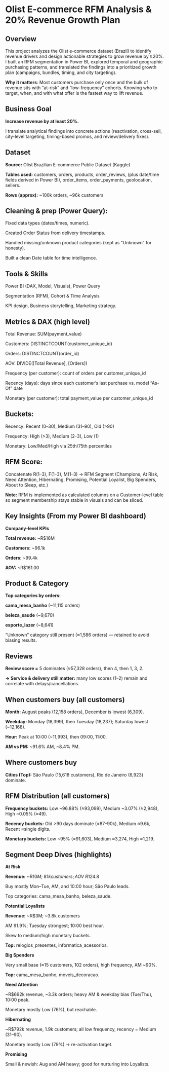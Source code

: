 # Olist E-commerce RFM Analysis & 20% Revenue Growth Plan
## Overview
This project analyzes the Olist e-commerce dataset (Brazil) to identify revenue drivers and design actionable strategies to grow revenue by ≥20%. I built an RFM segmentation in Power BI, explored temporal and geographic purchasing patterns, and translated the findings into a prioritized growth plan (campaigns, bundles, timing, and city targeting).

**Why it matters**: Most customers purchase only once and the bulk of revenue sits with “at-risk” and “low-frequency” cohorts. Knowing who to target, when, and with what offer is the fastest way to lift revenue.

## Business Goal
**Increase revenue by at least 20%.**

I translate analytical findings into concrete actions (reactivation, cross-sell, city-level targeting, timing-based promos, and review/delivery fixes).


## Dataset
**Source:** Olist Brazilian E-commerce Public Dataset (Kaggle)

**Tables used:** customers, orders, products, order_reviews, (plus date/time fields derived in Power BI), order_items, order_payments,  geolocation, sellers.

**Rows (approx):** ~100k orders, ~96k customers


## Cleaning & prep (Power Query):

Fixed data types (dates/times, numeric).

Created Order Status from delivery timestamps.

Handled missing/unknown product categories (kept as “Unknown” for honesty).

Built a clean Date table for time intelligence.


## Tools & Skills
Power BI (DAX, Model, Visuals), Power Query

Segmentation (RFM), Cohort & Time Analysis

KPI design, Business storytelling, Marketing strategy.


## Metrics & DAX (high level)
Total Revenue: SUM(payment_value)

Customers: DISTINCTCOUNT(customer_unique_id)

Orders: DISTINCTCOUNT(order_id)

AOV: DIVIDE([Total Revenue], [Orders])

Frequency (per customer): count of orders per customer_unique_id

Recency (days): days since each customer’s last purchase vs. model “As-Of” date

Monetary (per customer): total payment_value per customer_unique_id


## Buckets:
Recency: Recent (0–30), Medium (31–90), Old (>90)

Frequency: High (>3), Medium (2–3), Low (1)

Monetary: Low/Med/High via 25th/75th percentiles



## RFM Score:
Concatenate R(1–3), F(1–3), M(1–3) → RFM Segment (Champions, At Risk, Need Attention, Hibernating, Promising, Potential Loyalist, Big Spenders, About to Sleep, etc.)

**Note:** RFM is implemented as calculated columns on a Customer-level table so segment membership stays stable in visuals and can be sliced.


## Key Insights (From my Power BI dashboard)

**Company-level KPIs**

**Total revenue:** ~R$16M

**Customers:** ~96.1k

**Orders**: ~99.4k

**AOV:** ~R$161.00 



## Product & Category

**Top categories by orders:**

**cama_mesa_banho** (~11,115 orders)

**beleza_saude** (~9,670)

**esporte_lazer** (~8,641)

“Unknown” category still present (≈1,586 orders) — retained to avoid biasing results.


## Reviews

**Review score =** 5 dominates (≈57,328 orders), then 4, then 1, 3, 2.

**→ Service & delivery still matter:** many low scores (1–2) remain and correlate with delays/cancellations.


## When customers buy (all customers)
**Month:** August peaks (12,158 orders), December is lowest (6,309).

**Weekday:** Monday (18,399), then Tuesday (18,237); Saturday lowest (~12,168).

**Hour:** Peak at 10:00 (~11,993), then 09:00, 11:00.

**AM vs PM:** ~91.6% AM, ~8.4% PM.


## Where customers buy

**Cities (Top):** São Paulo (15,618 customers), Rio de Janeiro (6,923) dominate.


## RFM Distribution (all customers)

**Frequency buckets:** Low ~96.88% (≈93,099), Medium ~3.07% (≈2,948), High ~0.05% (≈49).

**Recency buckets:** Old >90 days dominate (≈87–90k), Medium ≈9.6k, Recent ≈single digits.

**Monetary buckets:** Low ~95% (≈91,603), Medium ≈3,274, High ≈1,219.


## Segment Deep Dives (highlights)

**At Risk**


**Revenue:** ~R$10M; ~81k customers; AOV ~R$124.8

Buy mostly Mon–Tue, AM, and 10:00 hour; São Paulo leads.

Top categories: cama_mesa_banho, beleza_saude.


**Potential Loyalists**


**Revenue:** ~R$3M; ~3.8k customers

AM 91.9%; Tuesday strongest; 10:00 best hour.

Skew to medium/high monetary buckets.

**Top:** relogios_presentes, informatica_acessorios.


**Big Spenders**


Very small base (≈15 customers, 102 orders), high frequency, AM ~90%.

**Top:** cama_mesa_banho, moveis_decoracao.


**Need Attention**


~R$692k revenue, ~3.3k orders; heavy AM & weekday bias (Tue/Thu), 10:00 peak.

Monetary mostly Low (76%), but reachable.


**Hibernating**


~R$792k revenue, 1.9k customers; all low frequency, recency = Medium (31–90).

Monetary mostly Low (79%) → re-activation target.


**Promising**


Small & newish: Aug and AM heavy; good for nurturing into Loyalists.



